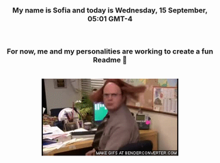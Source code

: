 


<div align="center">
<h3 >My name is Sofia and today is Wednesday, 15 September, 05:01 GMT-4</h3><br>
<h3 >For now, me and my personalities are working to create a fun Readme 👋
</h3><br>
<img src='img/dwight.gif' alt='working...'/>
</div>
